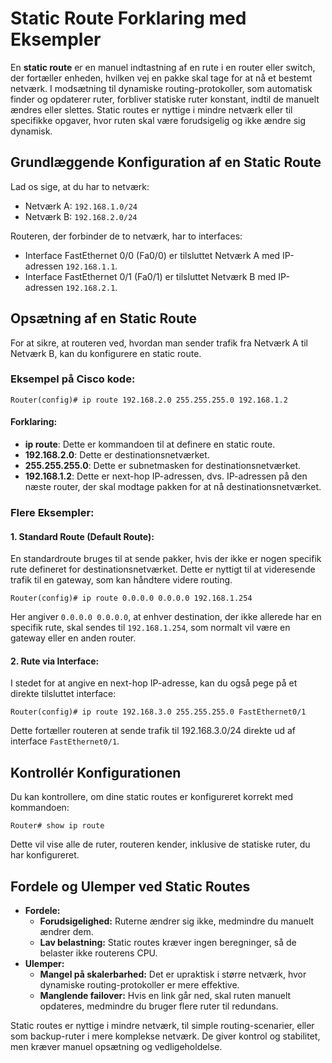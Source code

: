 <h1>Static Route Forklaring med Eksempler</h1>
  <p>En <strong>static route</strong> er en manuel indtastning af en rute i en router eller switch, der fortæller enheden, hvilken vej en pakke skal tage for at nå et bestemt netværk. I modsætning til dynamiske routing-protokoller, som automatisk finder og opdaterer ruter, forbliver statiske ruter konstant, indtil de manuelt ændres eller slettes. Static routes er nyttige i mindre netværk eller til specifikke opgaver, hvor ruten skal være forudsigelig og ikke ændre sig dynamisk.</p>
    
  <h2>Grundlæggende Konfiguration af en Static Route</h2>
    <p>Lad os sige, at du har to netværk:</p>
    <ul>
        <li>Netværk A: <code>192.168.1.0/24</code></li>
        <li>Netværk B: <code>192.168.2.0/24</code></li>
    </ul>
    <p>Routeren, der forbinder de to netværk, har to interfaces:</p>
    <ul>
        <li>Interface FastEthernet 0/0 (Fa0/0) er tilsluttet Netværk A med IP-adressen <code>192.168.1.1</code>.</li>
        <li>Interface FastEthernet 0/1 (Fa0/1) er tilsluttet Netværk B med IP-adressen <code>192.168.2.1</code>.</li>
    </ul>

  <h2>Opsætning af en Static Route</h2>
    <p>For at sikre, at routeren ved, hvordan man sender trafik fra Netværk A til Netværk B, kan du konfigurere en static route.</p>

  <h3>Eksempel på Cisco kode:</h3>
    <pre><code>Router(config)# ip route 192.168.2.0 255.255.255.0 192.168.1.2</code></pre>
    
   <h4>Forklaring:</h4>
    <ul>
        <li><strong>ip route</strong>: Dette er kommandoen til at definere en static route.</li>
        <li><strong>192.168.2.0</strong>: Dette er destinationsnetværket.</li>
        <li><strong>255.255.255.0</strong>: Dette er subnetmasken for destinationsnetværket.</li>
        <li><strong>192.168.1.2</strong>: Dette er next-hop IP-adressen, dvs. IP-adressen på den næste router, der skal modtage pakken for at nå destinationsnetværket.</li>
    </ul>

   <h3>Flere Eksempler:</h3>
    <h4>1. Standard Route (Default Route):</h4>
    <p>En standardroute bruges til at sende pakker, hvis der ikke er nogen specifik rute defineret for destinationsnetværket. Dette er nyttigt til at videresende trafik til en gateway, som kan håndtere videre routing.</p>
    <pre><code>Router(config)# ip route 0.0.0.0 0.0.0.0 192.168.1.254</code></pre>
    <p>Her angiver <code>0.0.0.0 0.0.0.0</code>, at enhver destination, der ikke allerede har en specifik rute, skal sendes til <code>192.168.1.254</code>, som normalt vil være en gateway eller en anden router.</p>

  <h4>2. Rute via Interface:</h4>
    <p>I stedet for at angive en next-hop IP-adresse, kan du også pege på et direkte tilsluttet interface:</p>
    <pre><code>Router(config)# ip route 192.168.3.0 255.255.255.0 FastEthernet0/1</code></pre>
    <p>Dette fortæller routeren at sende trafik til 192.168.3.0/24 direkte ud af interface <code>FastEthernet0/1</code>.</p>

   <h2>Kontrollér Konfigurationen</h2>
    <p>Du kan kontrollere, om dine static routes er konfigureret korrekt med kommandoen:</p>
    <pre><code>Router# show ip route</code></pre>
    <p>Dette vil vise alle de ruter, routeren kender, inklusive de statiske ruter, du har konfigureret.</p>

   <h2>Fordele og Ulemper ved Static Routes</h2>
    <ul>
        <li><strong>Fordele:</strong>
            <ul>
                <li><strong>Forudsigelighed:</strong> Ruterne ændrer sig ikke, medmindre du manuelt ændrer dem.</li>
                <li><strong>Lav belastning:</strong> Static routes kræver ingen beregninger, så de belaster ikke routerens CPU.</li>
            </ul>
        </li>
        <li><strong>Ulemper:</strong>
            <ul>
                <li><strong>Mangel på skalerbarhed:</strong> Det er upraktisk i større netværk, hvor dynamiske routing-protokoller er mere effektive.</li>
                <li><strong>Manglende failover:</strong> Hvis en link går ned, skal ruten manuelt opdateres, medmindre du bruger flere ruter til redundans.</li>
            </ul>
        </li>
    </ul>
    <p>Static routes er nyttige i mindre netværk, til simple routing-scenarier, eller som backup-ruter i mere komplekse netværk. De giver kontrol og stabilitet, men kræver manuel opsætning og vedligeholdelse.</p>
</body>
</html>
